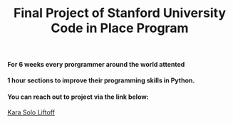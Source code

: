 <h1 align="center">Final Project of Stanford University Code in Place Program</h1>

</br>

<h4>For 6 weeks every prorgrammer around the world attented</h4>
<h4>1 hour sections to improve their programming skills in Python.</h4>
<h4>You can reach out to project via the link below:</h4>
<a href="https://codeinplace.stanford.edu/cip3/share/clU5c6Wb1weND1z0fj2r">Kara Solo Liftoff</a>
